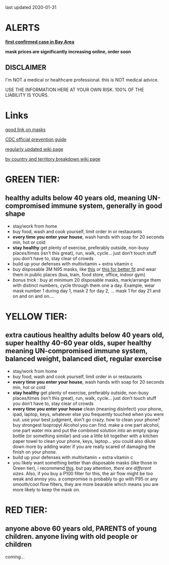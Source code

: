 last updated 2020-01-31
# ALERTS
[**first confirmed case in Bay Area**](https://www.cnbc.com/2020/01/31/california-and-cdc-officials-confirm-7th-case-of-coronavirus-in-the-us.html)

**mask prices are significantly increasing online, order soon**
## DISCLAIMER
I'm NOT a medical or healthcare professional. this is NOT medical advice.

USE THE INFORMATION HERE AT YOUR OWN RISK. 100% OF THE LIABILITY IS YOURS.

# Links
[good link on masks](https://findme10.com/best-coronavirus-mask/)

[CDC official prevention guide](https://www.cdc.gov/coronavirus/2019-ncov/about/prevention-treatment.html)

[regularly updated wiki page](https://en.wikipedia.org/wiki/2019%E2%80%9320_Wuhan_coronavirus_outbreak)

[by country and territory breakdown wiki page](https://en.wikipedia.org/wiki/2019%E2%80%9320_Wuhan_coronavirus_outbreak_by_country_and_territory)

# GREEN TIER:
## healthy adults below 40 years old, meaning UN-compromised immune system, generally in good shape
- stay/work from home
- buy food, wash and cook yourself, limit order in or restaurants
- **every time you enter your house**, wash hands with soap for 20 seconds min, hot or cold
- **stay healthy** get plenty of exercise, preferably outside, non-busy places/times (isn’t this great), run, walk, cycle... just don’t touch stuff you don’t have to, stay clear of crowds
- build up your defenses with multivitamin + extra vitamin c
- buy disposable 3M N95 masks, like [this](https://multimedia.3m.com/mws/media/218306O/particle-respirator-8000-n95.pdf) or [this for better fit](https://www.3m.com/3M/en_US/company-us/all-3m-products/~/3M-Particulate-Respirator-8511-N95-80-EA-Case/?N=5002385+3294780243&rt=rud) and wear them in public places (bus, train, food store, office, indoor gym)
- _bonus trick_ : buy at minimum 20 disposable masks, mark/arrange them with distinct numbers, cycle through them one a day. Example, wear mask number 1 during day 1, mask 2 for day 2, … mask 1 for day 21 and on and on and on….

# YELLOW TIER:
## extra cautious healthy adults below 40 years old, super healthy 40-60 year olds, super healthy meaning UN-compromised immune system, balanced weight, balanced diet, regular exercise
- stay/work from home
- buy food, wash and cook yourself, limit order in or restaurants
- **every time you enter your house**, wash hands with soap for 20 seconds min, hot or cold
- **stay healthy** get plenty of exercise, preferably outside, non-busy places/times (isn’t this great), run, walk, cycle... just don’t touch stuff you don’t have to, stay clear of crowds
- **every time you enter your house** clean (meaning disinfect) your phone, ipad, laptop, keys, whatever else you frequently touched when you were out. use your best judgment, don't go crazy. how to clean your phone? buy strongest Isopropyl Alcohol you can find. make a one part alcohol, one part water mix and put the combined solution into an empty spray bottle (or something similar) and use a little bit together with a kitchen paper towel to clean your phone, keys, laptop... you could also dilute down more by adding water if you are really scared of damaging the finish on your phone.
- build up your defenses with multivitamin + extra vitamin c
- you likely want something better than disposable masks (like those in Green tier), i recommend [this](https://www.amazon.com/dp/B00IF7RAP8?tag=findme10usa02-20&linkCode=ogi&th=1&psc=1). but pay attention, _there are different sizes_. Also, if you buy a P100 filter for this, the air flow might be too weak and annoy you. a compromise is probably to go with P95 or any smooth/cool flow filters, they are more bearable which means you are more likely to keep the mask on.

# RED TIER:
## anyone above 60 years old, PARENTS of young children. anyone living with old people or children
coming...

<!--  You can use the [editor on GitHub](https://github.com/mghah/mghah.github.io/edit/master/README.md) to maintain and preview the content for your website in Markdown files.

Whenever you commit to this repository, GitHub Pages will run [Jekyll](https://jekyllrb.com/) to rebuild the pages in your site, from the content in your Markdown files.

Markdown is a lightweight and easy-to-use syntax for styling your writing. It includes conventions for

```markdown
Syntax highlighted code block

# Header 1
## Header 2
### Header 3

- Bulleted
- List

1. Numbered
2. List

**Bold** and _Italic_ and `Code` text

[Link](url) and ![Image](src)
```

For more details see [GitHub Flavored Markdown](https://guides.github.com/features/mastering-markdown/).

### Jekyll Themes

Your Pages site will use the layout and styles from the Jekyll theme you have selected in your [repository settings](https://github.com/mghah/mghah.github.io/settings). The name of this theme is saved in the Jekyll `_config.yml` configuration file.

### Support or Contact

Having trouble with Pages? Check out our [documentation](https://help.github.com/categories/github-pages-basics/) or [contact support](https://github.com/contact) and we’ll help you sort it out. -->
